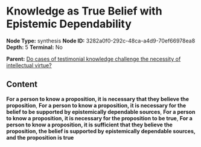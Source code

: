 # Knowledge as True Belief with Epistemic Dependability

**Node Type:** synthesis
**Node ID:** 3282a0f0-292c-48ca-a4d9-70ef66978ea8
**Depth:** 5
**Terminal:** No

**Parent:** [Do cases of testimonial knowledge challenge the necessity of intellectual virtue?](do-cases-of-testimonial-knowledge-challenge-the-necessity-of-intellectual-virtue-antithesis-128d0259-a2c5-4ed4-ab4f-ceafa8953433.md)

## Content

**For a person to know a proposition, it is necessary that they believe the proposition**, **For a person to know a proposition, it is necessary for the belief to be supported by epistemically dependable sources**, **For a person to know a proposition, it is necessary for the proposition to be true**, **For a person to know a proposition, it is sufficient that they believe the proposition, the belief is supported by epistemically dependable sources, and the proposition is true**
